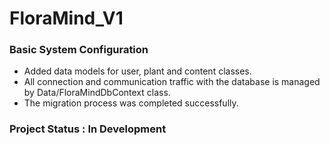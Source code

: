 # FloraMind_V1


### Basic System Configuration
- Added data models for user, plant and content classes.
- All connection and communication traffic with the database is managed by Data/FloraMindDbContext class.
- The migration process was completed successfully.


### Project Status : In Development

